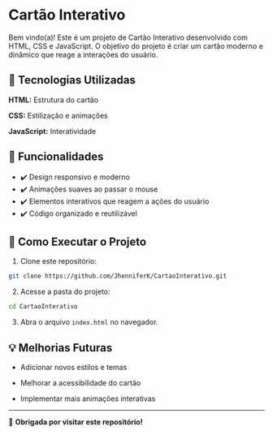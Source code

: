 # Cartão Interativo

Bem vindo(a)! Este é um projeto de Cartão Interativo desenvolvido com HTML, CSS e JavaScript. O objetivo do projeto é criar um cartão moderno e dinâmico que reage a interações do usuário.

## 📌 Tecnologias Utilizadas

**HTML:** Estrutura do cartão

**CSS:** Estilização e animações

**JavaScript:** Interatividade

## 🎨 Funcionalidades

- ✔️ Design responsivo e moderno
- ✔️ Animações suaves ao passar o mouse
- ✔️ Elementos interativos que reagem a ações do usuário
- ✔️ Código organizado e reutilizável

## 🚀 Como Executar o Projeto

1. Clone este repositório:

```bash
git clone https://github.com/JhenniferK/CartaoInterativo.git
```

2. Acesse a pasta do projeto:

```bash
cd CartaoInterativo
```

3. Abra o arquivo ```index.html``` no navegador.

## 💡 Melhorias Futuras

- Adicionar novos estilos e temas

- Melhorar a acessibilidade do cartão

- Implementar mais animações interativas

---

🖤 **Obrigada por visitar este repositório!**
